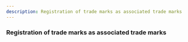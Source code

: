 ```yaml
---
description: Registration of trade marks as associated trade marks
---
```


### Registration of trade marks as associated trade marks

